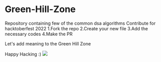 # Green-Hill-Zone
<html>
  <body>
Repository containing few of the common dsa algorithms Contribute for hacktoberfest 2022 
1.Fork the repo 
2.Create your new file 
3.Add the necessary codes 
4.Make the PR

Let's add meaning to the Green Hill Zone 

Happy Hacking :)
<a href="https://github.com/OWNER/REPO/graphs/contributors">
 <img src="https://contrib.rocks/image?repo=OWNER/REPO" />
</a>
  </body>
</html>
